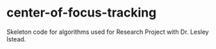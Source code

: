 # center-of-focus-tracking
Skeleton code for algorithms used for Research Project with Dr. Lesley Istead.
